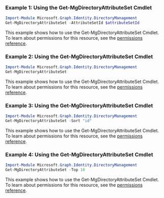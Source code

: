 ### Example 1: Using the Get-MgDirectoryAttributeSet Cmdlet
```powershell
Import-Module Microsoft.Graph.Identity.DirectoryManagement
Get-MgDirectoryAttributeSet -AttributeSetId $attributeSetId
```
This example shows how to use the Get-MgDirectoryAttributeSet Cmdlet.
To learn about permissions for this resource, see the [permissions reference](/graph/permissions-reference).
### Example 2: Using the Get-MgDirectoryAttributeSet Cmdlet
```powershell
Import-Module Microsoft.Graph.Identity.DirectoryManagement
Get-MgDirectoryAttributeSet
```
This example shows how to use the Get-MgDirectoryAttributeSet Cmdlet.
To learn about permissions for this resource, see the [permissions reference](/graph/permissions-reference).
### Example 3: Using the Get-MgDirectoryAttributeSet Cmdlet
```powershell
Import-Module Microsoft.Graph.Identity.DirectoryManagement
Get-MgDirectoryAttributeSet -Sort "id" 
```
This example shows how to use the Get-MgDirectoryAttributeSet Cmdlet.
To learn about permissions for this resource, see the [permissions reference](/graph/permissions-reference).
### Example 4: Using the Get-MgDirectoryAttributeSet Cmdlet
```powershell
Import-Module Microsoft.Graph.Identity.DirectoryManagement
Get-MgDirectoryAttributeSet -Top 10 
```
This example shows how to use the Get-MgDirectoryAttributeSet Cmdlet.
To learn about permissions for this resource, see the [permissions reference](/graph/permissions-reference).
